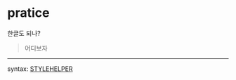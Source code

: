 # pratice
한글도 되나?
>어디보자
----------------------
syntax: [STYLEHELPER](http://ai2.appinventor.mit.edu/?locale=en#6317293257752576)
